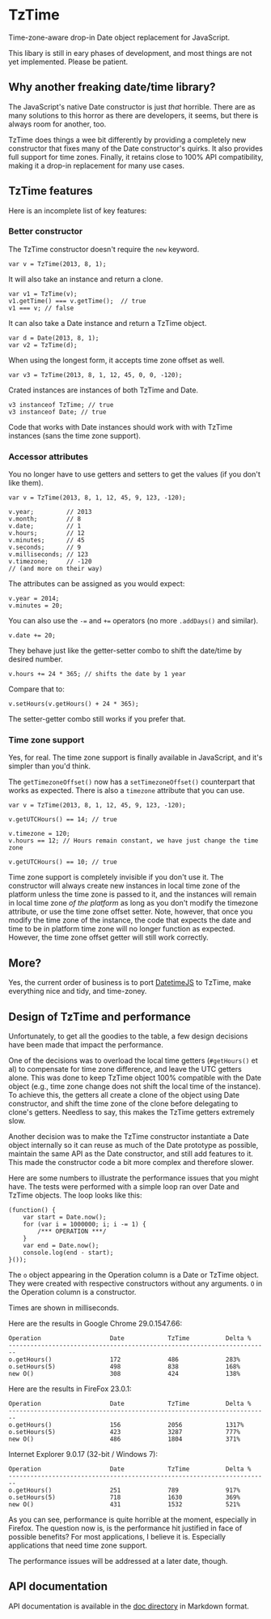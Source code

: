 # TzTime

Time-zone-aware drop-in Date object replacement for JavaScript.

This libary is still in eary phases of development, and most things are not yet
implemented. Please be patient.

## Why another freaking date/time library?

The JavaScript's native Date constructor is just _that_ horrible. There are as
many solutions to this horror as there are developers, it seems, but there is
always room for another, too.

TzTime does things a wee bit differently by providing a completely new
constructor that fixes many of the Date constructor's quirks. It also provides
full support for time zones. Finally, it retains close to 100% API
compatibility, making it a drop-in replacement for many use cases.

## TzTime features

Here is an incomplete list of key features:

### Better constructor

The TzTime constructor doesn't require the `new` keyword.

    var v = TzTime(2013, 8, 1);

It will also take an instance and return a clone.

    var v1 = TzTime(v);
    v1.getTime() === v.getTime();  // true
    v1 === v; // false

It can also take a Date instance and return a TzTime object.

    var d = Date(2013, 8, 1);
    var v2 = TzTime(d);

When using the longest form, it accepts time zone offset as well.

    var v3 = TzTime(2013, 8, 1, 12, 45, 0, 0, -120);

Crated instances are instances of both TzTime and Date.

    v3 instanceof TzTime; // true
    v3 instanceof Date; // true

Code that works with Date instances should work with with TzTime instances
(sans the time zone support).

### Accessor attributes

You no longer have to use getters and setters to get the values (if you don't
like them).

    var v = TzTime(2013, 8, 1, 12, 45, 9, 123, -120);

    v.year;         // 2013
    v.month;        // 8
    v.date;         // 1
    v.hours;        // 12
    v.minutes;      // 45
    v.seconds;      // 9
    v.milliseconds; // 123
    v.timezone;     // -120
    // (and more on their way)

The attributes can be assigned as you would expect:

    v.year = 2014;
    v.minutes = 20;

You can also use the `-=` and `+=` operators (no more `.addDays()` and
similar).

    v.date += 20;

They behave just like the getter-setter combo to shift the date/time by desired
number.

    v.hours += 24 * 365; // shifts the date by 1 year

Compare that to:

    v.setHours(v.getHours() + 24 * 365);

The setter-getter combo still works if you prefer that.

### Time zone support

Yes, for real. The time zone support is finally available in JavaScript, and
it's simpler than you'd think.

The `getTimezoneOffset()` now has a `setTimezoneOffset()` counterpart that
works as expected. There is also a `timezone` attribute that you can use.

    var v = TzTime(2013, 8, 1, 12, 45, 9, 123, -120);

    v.getUTCHours() == 14; // true

    v.timezone = 120;
    v.hours == 12; // Hours remain constant, we have just change the time zone

    v.getUTCHours() == 10; // true

Time zone support is completely invisible if you don't use it. The constructor
will always create new instances in local time zone of the platform unless the
time zone is passed to it, and the instances will remain in local time zone _of
the platform_ as long as you don't modify the timezone attribute, or use the
time zone offset setter. Note, however, that once you modify the time zone of
the instance, the code that expects the date and time to be in platform time
zone will no longer function as expected. However, the time zone offset getter
will still work correctly.

## More?

Yes, the current order of business is to port
[DatetimeJS](https://github.com/foxbunny/datetimejs) to TzTime, make everything
nice and tidy, and time-zoney.

## Design of TzTime and performance

Unfortunately, to get all the goodies to the table, a few design decisions have
been made that impact the performance. 

One of the decisions was to overload the local time getters (`#getHours()` et
al) to compensate for time zone difference, and leave the  UTC getters alone.
This was done to keep TzTime object 100% compatible with the Date object (e.g.,
time zone change does not shift the local time of the instance).  To achieve
this, the getters all create a clone of the object using Date constructor, and
shift the time zone of the clone before delegating to clone's getters. Needless
to say, this makes the TzTime getters extremely slow.

Another decision was to make the TzTime constructor instantiate a Date object
internally so it can reuse as much of the Date prototype as possible, maintain
the same API as the Date constructor, and still add features to it. This made
the constructor code a bit more complex and therefore slower.

Here are some numbers to illustrate the performance issues that you might
have. The tests were performed with a simple loop ran over Date and TzTime
objects. The loop looks like this:

    (function() { 
        var start = Date.now(); 
        for (var i = 1000000; i; i -= 1) { 
            /*** OPERATION ***/
        } 
        var end = Date.now(); 
        console.log(end - start); 
    }());

The `o` object appearing in the Operation column is a Date or TzTime object.
They were created with respective constructors without any arguments. `O` in
the Operation column is a constructor.

Times are shown in milliseconds.

Here are the results in Google Chrome 29.0.1547.66:

    Operation                   Date            TzTime          Delta %
    ------------------------------------------------------------------------
    o.getHours()                172             486             283%
    o.setHours(5)               498             838             168%
    new O()                     308             424             138%

Here are the results in FireFox 23.0.1:

    Operation                   Date            TzTime          Delta %
    ------------------------------------------------------------------------
    o.getHours()                156             2056            1317%
    o.setHours(5)               423             3287            777%
    new O()                     486             1804            371%

Internet Explorer 9.0.17 (32-bit / Windows 7):

    Operation                   Date            TzTime          Delta %
    ------------------------------------------------------------------------
    o.getHours()                251             789             917%
    o.setHours(5)               718             1630            369%
    new O()                     431             1532            521%

As you can see, performance is quite horrible at the moment, especially in
Firefox. The question now is, is the performance hit justified in face of
possible benefits? For most applications, I believe it is. Especially
applications that need time zone support.

The performance issues will be addressed at a later date, though.

## API documentation

API documentation is available in the [doc directory](doc/tztime.mkd) in
Markdown format.


